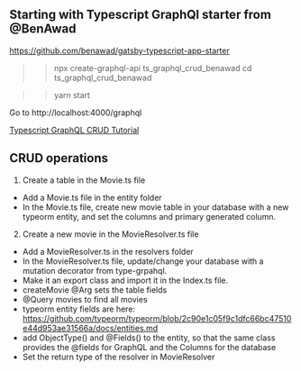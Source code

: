 Starting with Typescript GraphQl starter from @BenAwad
-------------------------

https://github.com/benawad/gatsby-typescript-app-starter

>>npx create-graphql-api ts_graphql_crud_benawad
>>cd ts_graphql_crud_benawad

>>yarn start

Go to http://localhost:4000/graphql

[Typescript GraphQL CRUD Tutorial](https://www.youtube.com/watch?v=WhzIjYQmWvs)

CRUD operations
------------------------

1. Create a table in the Movie.ts file

* Add a Movie.ts file in the entity folder
* In the Movie.ts file, create new movie table in your database with a new typeorm entity, and set the columns and primary generated column.

2. Create a new movie in the MovieResolver.ts file

* Add a MovieResolver.ts in the resolvers folder
* In the MovieResolver.ts file, update/change your database with a mutation decorator from type-grpahql.
* Make it an export class and import it in the Index.ts file.
* createMovie @Arg sets the table fields
* @Query movies to find all movies
* typeorm entity fields are here: https://github.com/typeorm/typeorm/blob/2c90e1c05f9c1dfc66bc47510e44d953ae31566a/docs/entities.md
* add ObjectType() and @Fields() to the entity, so that the same class provides the @fields for GraphQL and the Columns for the database
* Set the return type of the resolver in MovieResolver




